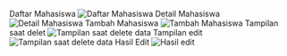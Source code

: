 Daftar Mahasiswa
![Daftar Mahasiswa](https://github.com/user-attachments/assets/bf0d5c93-77f7-4381-b685-a69392365593)
Detail Mahasiswa
![Detail Mahasiswa](https://github.com/user-attachments/assets/d34420dd-2e69-4407-af96-2b53f21e31f8)
Tambah Mahasiswa
![Tambah Mahasiswa](https://github.com/user-attachments/assets/ff1c864c-871c-47fe-aa1f-b6658303d6a4)
Tampilan saat delet
![Tampilan saat delete data](https://github.com/user-attachments/assets/77783947-817f-4f9f-a436-41e67847844e)
Tampilan edit
![Tampilan saat delete data](https://github.com/user-attachments/assets/a7bd8c9c-7a1f-46e1-a8ad-7d649580f906)
Hasil Edit
![Hasil edit](https://github.com/user-attachments/assets/4b86249a-3f79-4676-aca3-f312723646fd)
